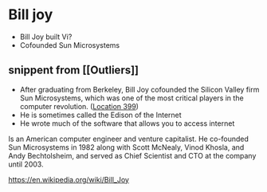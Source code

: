 # Bill joy

- Bill Joy built Vi?
- Cofounded Sun Microsystems

## snippent from [[Outliers]]

- After graduating from Berkeley,  Bill Joy cofounded the Silicon Valley firm Sun Microsystems, which was one of the most critical players in the computer revolution. ([Location 399](https://readwise.io/to_kindle?action=open&asin=B001ANYDAO&location=399))
- He is sometimes called the Edison of the Internet
- He wrote much of the software that allows you to access internet

Is an American computer engineer and venture capitalist. He co-founded Sun Microsystems in 1982 along with Scott McNealy, Vinod Khosla, and Andy Bechtolsheim, and served as Chief Scientist and CTO at the company until 2003.

https://en.wikipedia.org/wiki/Bill_Joy
